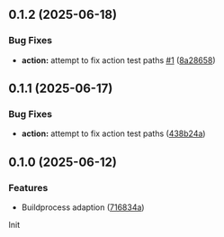 ## 0.1.2 (2025-06-18)


### Bug Fixes

* **action:** attempt to fix action test paths [#1](https://github.com/HTL-Leoben/da-base-template/issues/1) ([8a28658](https://github.com/HTL-Leoben/da-base-template/commit/8a28658b220e6d183025e199718dd0fd546d8417))

## 0.1.1 (2025-06-17)


### Bug Fixes

* **action:** attempt to fix action test paths ([438b24a](https://github.com/HTL-Leoben/da-base-template/commit/438b24a7862356e64c0e295ba94c9c1f59ee1558))

## 0.1.0 (2025-06-12)


### Features

* Buildprocess adaption ([716834a](https://github.com/HTL-Leoben/da-base-template/commit/716834a36454452c6138607d2424162f2669fa91))

Init

